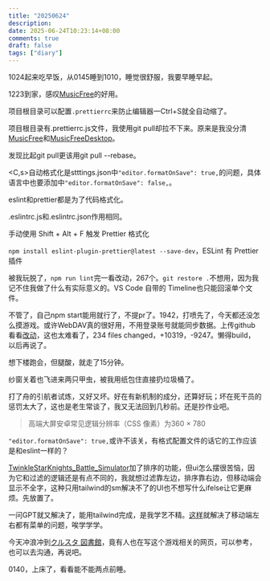 ```yaml
---
title: "20250624"
description: 
date: 2025-06-24T10:23:14+08:00
comments: true
draft: false
tags: ["diary"]
---
```

1024起来吃早饭，从0145睡到1010，睡觉很舒服，我要早睡早起。

1223到家，感叹[MusicFree](https://github.com/maotoumao/MusicFree)的好用。

项目根目录可以配置`.prettierrc`来防止编辑器一Ctrl+S就全自动缩了。

项目根目录有.prettierrc.js文件，我使用git pull却拉不下来。原来是我没分清[MusicFree](https://github.com/maotoumao/MusicFree)和[MusicFreeDesktop](https://github.com/maotoumao/MusicFreeDesktop)。

发现比起git pull更该用git pull --rebase。

<C,s>自动格式化是stttings.json中`"editor.formatOnSave": true,`的问题，具体语言中也要添加中`"editor.formatOnSave": false,`。

eslint和prettier都是为了代码格式化。

.eslintrc.js和.eslintrc.json作用相同。

手动使用 Shift + Alt + F 触发 Prettier 格式化

`npm install eslint-plugin-prettier@latest --save-dev`，ESLint 有 Prettier 插件

被我玩脱了，`npm run lint`完一看改动，267个。`git restore .`不想用，因为我记不住我做了什么有实际意义的。VS Code 自带的 Timeline也只能回滚单个文件。

不管了，自己npm start能用就行了，不提pr了。1942，打喷先了，今天都还没怎么摸游戏。或许WebDAV真的很好用，不用登录账号就能同步数据。上传github看看[改动](https://github.com/xxfttkx/MusicFreeDesktop/commit/a40089e25ae82aad085e83b13a8094df0f4fb4b8)，这也太难看了，234 files changed，+10319，-9247。懒得build，以后再说了。

想下楼跑会，但腿酸，就走了15分钟。

纱窗关着也飞进来两只甲虫，被我用纸包住直接扔垃圾桶了。

打了舟的引航者试炼，又好又坏。好在有新机制的成分，还算好玩；坏在死干员的惩罚太大了，这也是老生常谈了，我又无法回到几秒前。还是抄作业吧。

> 高端大屏安卓常见逻辑分辨率（CSS 像素）为360 × 780

`"editor.formatOnSave": true,`或许不该关，有格式配置文件的话它的工作应该是和eslint一样的？

[TwinkleStarKnights_Battle_Simulator](https://github.com/xxfttkx/TwinkleStarKnights_Battle_Simulator)加了排序的功能，但ui怎么摆很苦恼，因为它和过滤的逻辑还是有点不同的，我就想过滤靠左边，排序靠右边，但移动端会显示不全字，这种只用tailwind的sm解决不了的UI也不想写什么ifelse让它更麻烦。先放置了。

一问GPT就又解决了，能用tailwind完成，是我学艺不精。[这样](https://github.com/xxfttkx/TwinkleStarKnights_Battle_Simulator/commit/4d8abde149e34ef99f3bec9e48686c283e64f1a3)就解决了移动端左右都有菜单的问题，唉学学学。

今天冲浪冲到[クルスタ 図書館](https://twinklestarknights-library.pages.dev/partymanagement)，竟有人也在写这个游戏相关的网页，可以参考，也可以去沟通，再说吧。

0140，上床了，看看能不能两点前睡。
